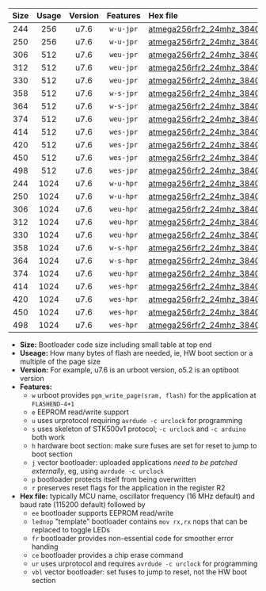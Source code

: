 |Size|Usage|Version|Features|Hex file|
|:-:|:-:|:-:|:-:|:--|
|244|256|u7.6|`w-u-jpr`|[atmega256rfr2_24mhz_38400bps_ur_vbl.hex](https://raw.githubusercontent.com/stefanrueger/urboot/main/bootloaders/atmega256rfr2/fcpu_24mhz/38400_bps/atmega256rfr2_24mhz_38400bps_ur_vbl.hex)|
|250|256|u7.6|`w-u-jpr`|[atmega256rfr2_24mhz_38400bps_lednop_ur_vbl.hex](https://raw.githubusercontent.com/stefanrueger/urboot/main/bootloaders/atmega256rfr2/fcpu_24mhz/38400_bps/atmega256rfr2_24mhz_38400bps_lednop_ur_vbl.hex)|
|306|512|u7.6|`weu-jpr`|[atmega256rfr2_24mhz_38400bps_ee_ur_vbl.hex](https://raw.githubusercontent.com/stefanrueger/urboot/main/bootloaders/atmega256rfr2/fcpu_24mhz/38400_bps/atmega256rfr2_24mhz_38400bps_ee_ur_vbl.hex)|
|312|512|u7.6|`weu-jpr`|[atmega256rfr2_24mhz_38400bps_ee_lednop_ur_vbl.hex](https://raw.githubusercontent.com/stefanrueger/urboot/main/bootloaders/atmega256rfr2/fcpu_24mhz/38400_bps/atmega256rfr2_24mhz_38400bps_ee_lednop_ur_vbl.hex)|
|330|512|u7.6|`weu-jpr`|[atmega256rfr2_24mhz_38400bps_ee_lednop_fr_ur_vbl.hex](https://raw.githubusercontent.com/stefanrueger/urboot/main/bootloaders/atmega256rfr2/fcpu_24mhz/38400_bps/atmega256rfr2_24mhz_38400bps_ee_lednop_fr_ur_vbl.hex)|
|358|512|u7.6|`w-s-jpr`|[atmega256rfr2_24mhz_38400bps_vbl.hex](https://raw.githubusercontent.com/stefanrueger/urboot/main/bootloaders/atmega256rfr2/fcpu_24mhz/38400_bps/atmega256rfr2_24mhz_38400bps_vbl.hex)|
|364|512|u7.6|`w-s-jpr`|[atmega256rfr2_24mhz_38400bps_lednop_vbl.hex](https://raw.githubusercontent.com/stefanrueger/urboot/main/bootloaders/atmega256rfr2/fcpu_24mhz/38400_bps/atmega256rfr2_24mhz_38400bps_lednop_vbl.hex)|
|374|512|u7.6|`weu-jpr`|[atmega256rfr2_24mhz_38400bps_ee_lednop_fr_ce_ur_vbl.hex](https://raw.githubusercontent.com/stefanrueger/urboot/main/bootloaders/atmega256rfr2/fcpu_24mhz/38400_bps/atmega256rfr2_24mhz_38400bps_ee_lednop_fr_ce_ur_vbl.hex)|
|414|512|u7.6|`wes-jpr`|[atmega256rfr2_24mhz_38400bps_ee_vbl.hex](https://raw.githubusercontent.com/stefanrueger/urboot/main/bootloaders/atmega256rfr2/fcpu_24mhz/38400_bps/atmega256rfr2_24mhz_38400bps_ee_vbl.hex)|
|420|512|u7.6|`wes-jpr`|[atmega256rfr2_24mhz_38400bps_ee_lednop_vbl.hex](https://raw.githubusercontent.com/stefanrueger/urboot/main/bootloaders/atmega256rfr2/fcpu_24mhz/38400_bps/atmega256rfr2_24mhz_38400bps_ee_lednop_vbl.hex)|
|450|512|u7.6|`wes-jpr`|[atmega256rfr2_24mhz_38400bps_ee_lednop_fr_vbl.hex](https://raw.githubusercontent.com/stefanrueger/urboot/main/bootloaders/atmega256rfr2/fcpu_24mhz/38400_bps/atmega256rfr2_24mhz_38400bps_ee_lednop_fr_vbl.hex)|
|498|512|u7.6|`wes-jpr`|[atmega256rfr2_24mhz_38400bps_ee_lednop_fr_ce_vbl.hex](https://raw.githubusercontent.com/stefanrueger/urboot/main/bootloaders/atmega256rfr2/fcpu_24mhz/38400_bps/atmega256rfr2_24mhz_38400bps_ee_lednop_fr_ce_vbl.hex)|
|244|1024|u7.6|`w-u-hpr`|[atmega256rfr2_24mhz_38400bps_ur.hex](https://raw.githubusercontent.com/stefanrueger/urboot/main/bootloaders/atmega256rfr2/fcpu_24mhz/38400_bps/atmega256rfr2_24mhz_38400bps_ur.hex)|
|250|1024|u7.6|`w-u-hpr`|[atmega256rfr2_24mhz_38400bps_lednop_ur.hex](https://raw.githubusercontent.com/stefanrueger/urboot/main/bootloaders/atmega256rfr2/fcpu_24mhz/38400_bps/atmega256rfr2_24mhz_38400bps_lednop_ur.hex)|
|306|1024|u7.6|`weu-hpr`|[atmega256rfr2_24mhz_38400bps_ee_ur.hex](https://raw.githubusercontent.com/stefanrueger/urboot/main/bootloaders/atmega256rfr2/fcpu_24mhz/38400_bps/atmega256rfr2_24mhz_38400bps_ee_ur.hex)|
|312|1024|u7.6|`weu-hpr`|[atmega256rfr2_24mhz_38400bps_ee_lednop_ur.hex](https://raw.githubusercontent.com/stefanrueger/urboot/main/bootloaders/atmega256rfr2/fcpu_24mhz/38400_bps/atmega256rfr2_24mhz_38400bps_ee_lednop_ur.hex)|
|330|1024|u7.6|`weu-hpr`|[atmega256rfr2_24mhz_38400bps_ee_lednop_fr_ur.hex](https://raw.githubusercontent.com/stefanrueger/urboot/main/bootloaders/atmega256rfr2/fcpu_24mhz/38400_bps/atmega256rfr2_24mhz_38400bps_ee_lednop_fr_ur.hex)|
|358|1024|u7.6|`w-s-hpr`|[atmega256rfr2_24mhz_38400bps.hex](https://raw.githubusercontent.com/stefanrueger/urboot/main/bootloaders/atmega256rfr2/fcpu_24mhz/38400_bps/atmega256rfr2_24mhz_38400bps.hex)|
|364|1024|u7.6|`w-s-hpr`|[atmega256rfr2_24mhz_38400bps_lednop.hex](https://raw.githubusercontent.com/stefanrueger/urboot/main/bootloaders/atmega256rfr2/fcpu_24mhz/38400_bps/atmega256rfr2_24mhz_38400bps_lednop.hex)|
|374|1024|u7.6|`weu-hpr`|[atmega256rfr2_24mhz_38400bps_ee_lednop_fr_ce_ur.hex](https://raw.githubusercontent.com/stefanrueger/urboot/main/bootloaders/atmega256rfr2/fcpu_24mhz/38400_bps/atmega256rfr2_24mhz_38400bps_ee_lednop_fr_ce_ur.hex)|
|414|1024|u7.6|`wes-hpr`|[atmega256rfr2_24mhz_38400bps_ee.hex](https://raw.githubusercontent.com/stefanrueger/urboot/main/bootloaders/atmega256rfr2/fcpu_24mhz/38400_bps/atmega256rfr2_24mhz_38400bps_ee.hex)|
|420|1024|u7.6|`wes-hpr`|[atmega256rfr2_24mhz_38400bps_ee_lednop.hex](https://raw.githubusercontent.com/stefanrueger/urboot/main/bootloaders/atmega256rfr2/fcpu_24mhz/38400_bps/atmega256rfr2_24mhz_38400bps_ee_lednop.hex)|
|450|1024|u7.6|`wes-hpr`|[atmega256rfr2_24mhz_38400bps_ee_lednop_fr.hex](https://raw.githubusercontent.com/stefanrueger/urboot/main/bootloaders/atmega256rfr2/fcpu_24mhz/38400_bps/atmega256rfr2_24mhz_38400bps_ee_lednop_fr.hex)|
|498|1024|u7.6|`wes-hpr`|[atmega256rfr2_24mhz_38400bps_ee_lednop_fr_ce.hex](https://raw.githubusercontent.com/stefanrueger/urboot/main/bootloaders/atmega256rfr2/fcpu_24mhz/38400_bps/atmega256rfr2_24mhz_38400bps_ee_lednop_fr_ce.hex)|

- **Size:** Bootloader code size including small table at top end
- **Useage:** How many bytes of flash are needed, ie, HW boot section or a multiple of the page size
- **Version:** For example, u7.6 is an urboot version, o5.2 is an optiboot version
- **Features:**
  + `w` urboot provides `pgm_write_page(sram, flash)` for the application at `FLASHEND-4+1`
  + `e` EEPROM read/write support
  + `u` uses urprotocol requiring `avrdude -c urclock` for programming
  + `s` uses skeleton of STK500v1 protocol; `-c urclock` and `-c arduino` both work
  + `h` hardware boot section: make sure fuses are set for reset to jump to boot section
  + `j` vector bootloader: uploaded applications *need to be patched externally*, eg, using `avrdude -c urclock`
  + `p` bootloader protects itself from being overwritten
  + `r` preserves reset flags for the application in the register R2
- **Hex file:** typically MCU name, oscillator frequency (16 MHz default) and baud rate (115200 default) followed by
  + `ee` bootloader supports EEPROM read/write
  + `lednop` "template" bootloader contains `mov rx,rx` nops that can be replaced to toggle LEDs
  + `fr` bootloader provides non-essential code for smoother error handing
  + `ce` bootloader provides a chip erase command
  + `ur` uses urprotocol and requires `avrdude -c urclock` for programming
  + `vbl` vector bootloader: set fuses to jump to reset, not the HW boot section
